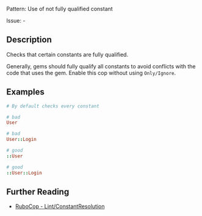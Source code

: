 Pattern: Use of not fully qualified constant

Issue: -

## Description

Checks that certain constants are fully qualified.

Generally, gems should fully qualify all constants to avoid conflicts with the code that uses the gem. Enable this cop without using `Only/Ignore`.

## Examples

```ruby
# By default checks every constant

# bad
User

# bad
User::Login

# good
::User

# good
::User::Login
```

## Further Reading

* [RuboCop - Lint/ConstantResolution](https://docs.rubocop.org/rubocop/cops_lint.html#lintconstantresolution)

